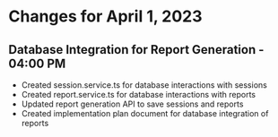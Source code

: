 # Changes for April 1, 2023

## Database Integration for Report Generation - 04:00 PM

- Created session.service.ts for database interactions with sessions
- Created report.service.ts for database interactions with reports
- Updated report generation API to save sessions and reports
- Created implementation plan document for database integration of reports
